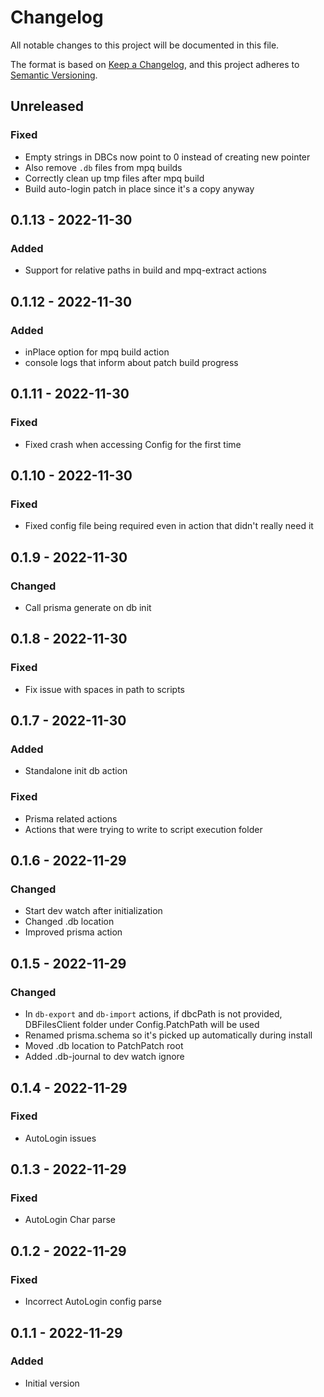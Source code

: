 # Changelog

All notable changes to this project will be documented in this file.

The format is based on [Keep a Changelog](https://keepachangelog.com/en/1.0.0/),
and this project adheres to [Semantic Versioning](https://semver.org/spec/v2.0.0.html).

## Unreleased

### Fixed

- Empty strings in DBCs now point to 0 instead of creating new pointer
- Also remove `.db` files from mpq builds
- Correctly clean up tmp files after mpq build
- Build auto-login patch in place since it's a copy anyway

## 0.1.13 - 2022-11-30

### Added

- Support for relative paths in build and mpq-extract actions

## 0.1.12 - 2022-11-30

### Added

- inPlace option for mpq build action
- console logs that inform about patch build progress

## 0.1.11 - 2022-11-30

### Fixed

- Fixed crash when accessing Config for the first time

## 0.1.10 - 2022-11-30

### Fixed

- Fixed config file being required even in action that didn't really need it

## 0.1.9 - 2022-11-30

### Changed

- Call prisma generate on db init

## 0.1.8 - 2022-11-30

### Fixed

- Fix issue with spaces in path to scripts

## 0.1.7 - 2022-11-30

### Added

- Standalone init db action

### Fixed

- Prisma related actions
- Actions that were trying to write to script execution folder

## 0.1.6 - 2022-11-29

### Changed

- Start dev watch after initialization
- Changed .db location
- Improved prisma action

## 0.1.5 - 2022-11-29

### Changed

- In `db-export` and `db-import` actions, if dbcPath is not provided, DBFilesClient folder under Config.PatchPath will be used
- Renamed prisma.schema so it's picked up automatically during install
- Moved .db location to PatchPatch root
- Added .db-journal to dev watch ignore

## 0.1.4 - 2022-11-29

### Fixed

- AutoLogin issues

## 0.1.3 - 2022-11-29

### Fixed

- AutoLogin Char parse

## 0.1.2 - 2022-11-29

### Fixed

- Incorrect AutoLogin config parse

## 0.1.1 - 2022-11-29

### Added

- Initial version
